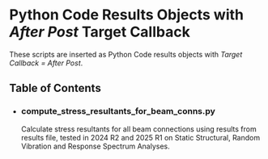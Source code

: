 # Python Code Results Objects with *After Post* Target Callback

These scripts are inserted as Python Code results objects with *Target Callback = After Post*.

## Table of Contents

- ### compute_stress_resultants_for_beam_conns.py
  Calculate stress resultants for all beam connections using results from results file, tested  in 2024 R2 and 2025 R1 on Static Structural, Random Vibration and Response Spectrum Analyses.
  